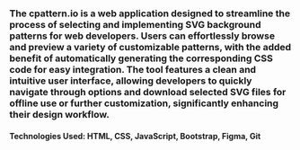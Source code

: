 ### The cpattern.io is a web application designed to streamline the process of selecting and implementing SVG background patterns for web developers. Users can effortlessly browse and preview a variety of customizable patterns, with the added benefit of automatically generating the corresponding CSS code for easy integration. The tool features a clean and intuitive user interface, allowing developers to quickly navigate through options and download selected SVG files for offline use or further customization, significantly enhancing their design workflow.
#### Technologies Used: HTML, CSS, JavaScript, Bootstrap, Figma, Git
